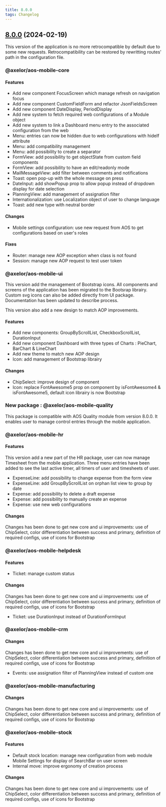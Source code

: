 ```yaml
---
title: 8.0.0
tags: Changelog
---
```


## [8.0.0] (2024-02-19)

This version of the application is no more retrocompatible by default due to some new requests. Retrocompatibility can be restored by rewritting routes' path in the configuration file.

### @axelor/aos-mobile-core

#### Features

- Add new component FocusScreen which manage refresh on navigation focus
- Add new component CustomFieldForm and refactor JsonFieldsScreen
- Add new component DateDisplay, PeriodDisplay
- Add new system to fetch required web configurations of a Module object
- Add new system to link a Dashboard menu entry to the associated configuration from the web
- Menu: entries can now be hidden due to web configurations with hideIf attribute
- Menu: add compatibility management
- Menu: add possibility to create a separator
- FormView: add possibility to get objectState from custom field components
- FormView: add possibility to have an edit/readonly mode
- MailMessageView: add filter between comments and notifications
- Toast: open pop-up with the whole message on press
- DateInput: add showPopup prop to allow popup instead of dropdown display for date selection
- PlanningView: add management of assignation filter
- Internationalization: use Localization object of user to change language
- Toast: add new type with neutral border

#### Changes

- Mobile settings configuration: use new request from AOS to get configurations based on user's roles

#### Fixes

- Router: manage new AOP exception when class is not found
- Session: manage new AOP request to test user token

### @axelor/aos-mobile-ui

This version add the management of Bootstrap icons. All components and screens of the application has been migrated to the Bootsrap librairy. Custom svg icons can also be added directly from UI package. Documentation has been updated to describe process.

This version also add a new design to match AOP improvements.

#### Features

- Add new components: GroupByScrollList, CheckboxScrollList, DurationInput
- Add new component Dashboard with three types of Charts : PieChart, BarChart & LineChart
- Add new theme to match new AOP design
- Icon: add management of Bootstrap librairy

#### Changes

- ChipSelect: improve design of component
- Icon: replace FontAwesome5 prop on component by isFontAwesome4 & isFontAwesome5, default icon librairy is now Bootstrap

### New package : @axelor/aos-mobile-quality

This package is compatible with AOS Quality module from version 8.0.0.
It enables user to manage control entries through the mobile application.

### @axelor/aos-mobile-hr

#### Features

This version add a new part of the HR package, user can now manage Timesheet from the mobile application. Three menu entries have been added to see the last active timer, all timers of user and timesheets of user.

- ExpenseLine: add possibility to change expense from the form view
- ExpenseLine: add GroupByScrollList on orphan list view to group by date
- Expense: add possibility to delete a draft expense
- Expense: add possibility to manually create an expense
- Expense: use new web configurations

#### Changes

Changes has been done to get new core and ui improvements: use of ChipSelect, color differentiation between success and primary, definition of required configs, use of icons for Bootstrap

### @axelor/aos-mobile-helpdesk

#### Features

- Ticket: manage custom status

#### Changes

Changes has been done to get new core and ui improvements: use of ChipSelect, color differentiation between success and primary, definition of required configs, use of icons for Bootstrap

- Ticket: use DurationInput instead of DurationFormInput

### @axelor/aos-mobile-crm

#### Changes

Changes has been done to get new core and ui improvements: use of ChipSelect, color differentiation between success and primary, definition of required configs, use of icons for Bootstrap

- Events: use assignation filter of PlanningView instead of custom one

### @axelor/aos-mobile-manufacturing

#### Changes

Changes has been done to get new core and ui improvements: use of ChipSelect, color differentiation between success and primary, definition of required configs, use of icons for Bootstrap

### @axelor/aos-mobile-stock

#### Features

- Default stock location: manage new configuration from web module Mobile Settings for display of SearchBar on user screen
- Internal move: improve ergonomy of creation process

#### Changes

Changes has been done to get new core and ui improvements: use of ChipSelect, color differentiation between success and primary, definition of required configs, use of icons for Bootstrap

[8.0.0]: https://github.com/axelor/axelor-mobile/compare/7.2.6...8.0.0
